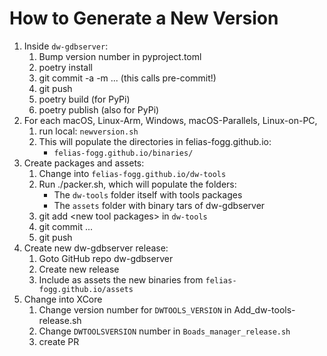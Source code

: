 # How to Generate a New Version

1. Inside `dw-gdbserver`:
   1. Bump version number in pyproject.toml
   2. poetry install
   3. git commit -a -m ... (this calls pre-commit!)
   4. git push
   5. poetry build (for PyPi)
   6. poetry publish (also for PyPi)
2. For each macOS, Linux-Arm, Windows, macOS-Parallels, Linux-on-PC,
   1. run local: `newversion.sh`
   1. This will populate the directories in felias-fogg.github.io:
      - `felias-fogg.github.io/binaries/`
3. Create packages and assets:
   1. Change into `felias-fogg.github.io/dw-tools`
   2. Run ./packer.sh, which will populate the folders:
      - The `dw-tools` folder itself with tools packages
      - The `assets` folder with binary tars of dw-gdbserver
   3. git add \<new tool packages\> in `dw-tools`
   4. git commit ...
   5. git push
4. Create new dw-gdbserver release:
   1. Goto GitHub repo dw-gdbserver
   2. Create new release
   3. Include as assets the new binaries from `felias-fogg.github.io/assets`
5. Change into XCore
   1. Change version number for `DWTOOLS_VERSION` in Add_dw-tools-release.sh
   2. Change `DWTOOLSVERSION` number in `Boads_manager_release.sh`
   3. create PR